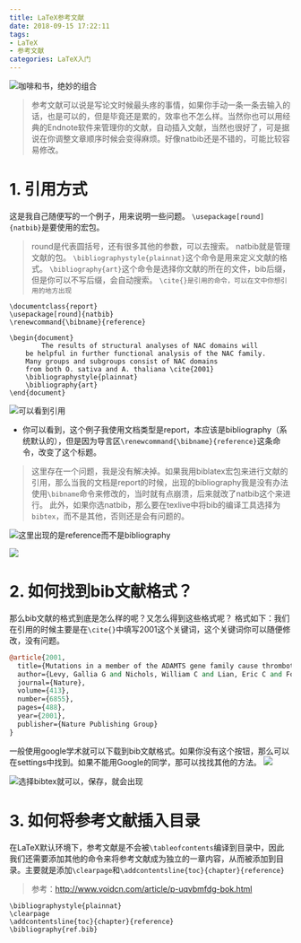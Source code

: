 ```yaml
---
title: LaTeX参考文献
date: 2018-09-15 17:22:11
tags: 
- LaTeX
- 参考文献
categories: LaTeX入门
---
```


![咖啡和书，绝妙的组合](https://upload-images.jianshu.io/upload_images/3478485-e5f3023dabe65d98.jpeg?imageMogr2/auto-orient/strip%7CimageView2/2/w/1240)

> 参考文献可以说是写论文时候最头疼的事情，如果你手动一条一条去输入的话，也是可以的，但是毕竟还是累的，效率也不怎么样。当然你也可以用经典的Endnote软件来管理你的文献，自动插入文献，当然也很好了，可是据说在你调整文章顺序时候会变得麻烦。好像natbib还是不错的，可能比较容易修改。



<!--less-->

# 1. 引用方式
这是我自己随便写的一个例子，用来说明一些问题。
`\usepackage[round]{natbib}`是要使用的宏包。
> round是代表圆括号，还有很多其他的参数，可以去搜索。
> natbib就是管理文献的包。
> `\bibliographystyle{plainnat}`这个命令是用来定义文献的格式。
> `\bibliography{art}`这个命令是选择你文献的所在的文件，bib后缀，但是你可以不写后缀，会自动搜索。
> `\cite{}是引用的命令，可以在文中你想引用的地方出现`


```
\documentclass{report}
\usepackage[round]{natbib}
\renewcommand{\bibname}{reference}

\begin{document}
		The results of structural analyses of NAC domains will
	be helpful in further functional analysis of the NAC family.
	Many groups and subgroups consist of NAC domains
	from both O. sativa and A. thaliana \cite{2001}
	\bibliographystyle{plainnat}
	\bibliography{art}
\end{document}
```
![可以看到引用](https://upload-images.jianshu.io/upload_images/3478485-ac1103f387453aa9.png?imageMogr2/auto-orient/strip%7CimageView2/2/w/1240)
- 你可以看到，这个例子我使用文档类型是report，本应该是bibliography（系统默认的），但是因为导言区`\renewcommand{\bibname}{reference}`这条命令，改变了这个标题。

> 这里存在一个问题，我是没有解决掉。如果我用biblatex宏包来进行文献的引用，那么当我的文档是report的时候，出现的bibliography我是没有办法使用`\bibname`命令来修改的，当时就有点崩溃，后来就改了natbib这个来进行。
> 此外，如果你选natbib，那么要在texlive中将bib的编译工具选择为`bibtex`，而不是其他，否则还是会有问题的。

![这里出现的是reference而不是bibliography](https://upload-images.jianshu.io/upload_images/3478485-2e8df5846da5448d.png?imageMogr2/auto-orient/strip%7CimageView2/2/w/1240)

![](https://upload-images.jianshu.io/upload_images/3478485-7c26f7d1dde47e66.png?imageMogr2/auto-orient/strip%7CimageView2/2/w/1240)

# 2. 如何找到bib文献格式？
那么bib文献的格式到底是怎么样的呢？又怎么得到这些格式呢？
格式如下：我们在引用的时候主要是在`\cite{}`中填写2001这个关键词，这个关键词你可以随便修改，没有问题。

```perl
@article{2001,
  title={Mutations in a member of the ADAMTS gene family cause thrombotic thrombocytopenic purpura},
  author={Levy, Gallia G and Nichols, William C and Lian, Eric C and Foroud, Tatiana and McClintick, Jeanette N and McGee, Beth M and Yang, Angela Y and Siemieniak, David R and Stark, Kenneth R and Gruppo, Ralph and others},
  journal={Nature},
  volume={413},
  number={6855},
  pages={488},
  year={2001},
  publisher={Nature Publishing Group}
}
```

一般使用google学术就可以下载到bib文献格式。如果你没有这个按钮，那么可以在settings中找到。如果不能用Google的同学，那可以找找其他的方法。
![](https://upload-images.jianshu.io/upload_images/3478485-2068d6207c5af1c7.png?imageMogr2/auto-orient/strip%7CimageView2/2/w/1240)

![选择bibtex就可以，保存，就会出现](https://upload-images.jianshu.io/upload_images/3478485-78681015ee68764b.png?imageMogr2/auto-orient/strip%7CimageView2/2/w/1240)

# 3. 如何将参考文献插入目录
在LaTeX默认环境下，参考文献是不会被`\tableofcontents`编译到目录中，因此我们还需要添加其他的命令来将参考文献成为独立的一章内容，从而被添加到目录。主要就是添加`\clearpage`和`\addcontentsline{toc}{chapter}{reference}`
> 参考：http://www.voidcn.com/article/p-uqvbmfdg-bok.html
```
\bibliographystyle{plainnat}
\clearpage
\addcontentsline{toc}{chapter}{reference} 
\bibliography{ref.bib}
```